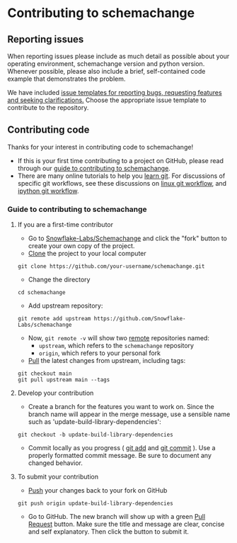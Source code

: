 # Contributing to schemachange

## Reporting issues

When reporting issues please include as much detail as possible about your
operating environment, schemachange version and python version. Whenever possible, please
also include a brief, self-contained code example that demonstrates the problem.

We have included [issue templates for reporting bugs, requesting features and seeking clarifications.](https://github.com/Snowflake-Labs/schemachange/issues/new/choose)
Choose the appropriate issue template to contribute to the repository.

## Contributing code

Thanks for your interest in contributing code to schemachange!

+ If this is your first time contributing to a project on GitHub, please read through our [guide to contributing to schemachange](guide-to-contributing-to-schemachange).
+ There are many online tutorials to help you [learn git](https://try.github.io/). For discussions of specific git workflows, see these discussions on [linux git workflow](https://www.mail-archive.com/dri-devel@lists.sourceforge.net/msg39091.html), and [ipython git workflow](https://mail.python.org/pipermail/ipython-dev/2010-October/005632.html).

### Guide to contributing to schemachange

1. If you are a first-time contributor
    + Go to [Snowflake-Labs/Schemachange](https://github.com/Snowflake-Labs/schemachange) and click the "fork" button to create your own copy of the project.
    + [Clone](https://github.com/git-guides/git-clone) the project to your local computer

    ```shell
    git clone https://github.com/your-username/schemachange.git

    ```

    + Change the directory

    ```shell
    cd schemachange

    ```
    + Add upstream repository:

    ```shell
    git remote add upstream https://github.com/Snowflake-Labs/schemachange

    ```

    + Now, `git remote -v` will show two [remote](https://github.com/git-guides/git-remote) repositories named:
      + `upstream`, which refers to the `schemachange` repository
      + `origin`, which refers to your personal fork
    + [Pull](https://github.com/git-guides/git-pull) the latest changes from upstream, including tags:

    ```shell
    git checkout main
    git pull upstream main --tags

    ```

3. Develop your contribution
    + Create a branch for the features you want to work on. Since the branch name will appear in the merge message, use a sensible name such as 'update-build-library-dependencies':

    ```shell
    git checkout -b update-build-library-dependencies
    ```

    + Commit locally as you progress ( [git add](https://github.com/git-guides/git-add) and [git commit](https://github.com/git-guides/git-commit) ). Use a properly formatted commit message. Be sure to document any changed behavior.
4. To submit your contribution
    + [Push](https://github.com/git-guides/git-push) your changes back to your fork on GitHub

    ```shell
    git push origin update-build-library-dependencies

    ```

    + Go to GitHub. The new branch will show up with a green [Pull Request](https://docs.github.com/en/pull-requests/collaborating-with-pull-requests/proposing-changes-to-your-work-with-pull-requests/about-pull-requests#initiating-the-pull-request) button. Make sure the title and message are clear, concise and self explanatory. Then click the button to submit it.
